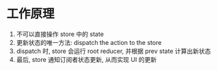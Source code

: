 # 工作原理

1. 不可以直接操作 store 中的 state
2. 更新状态的唯一方法: dispatch the action to the store
3. dispatch 时, store 会运行 root reducer, 并根据 prev state 计算出新状态
4. 最后, store 通知订阅者状态更新, 从而实现 UI 的更新